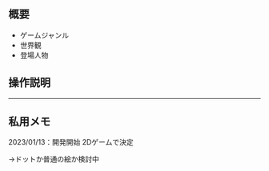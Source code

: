 ## 概要
  * ゲームジャンル
  * 世界観
  * 登場人物
  

## 操作説明

---
## 私用メモ
  2023/01/13：開発開始
  2Dゲームで決定
  
  →ドットか普通の絵か検討中
